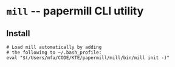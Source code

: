 # `mill` -- papermill CLI utility

## Install

    # Load mill automatically by adding
    # the following to ~/.bash_profile:
    eval "$(/Users/mfa/CODE/KTE/papermill/mill/bin/mill init -)"
